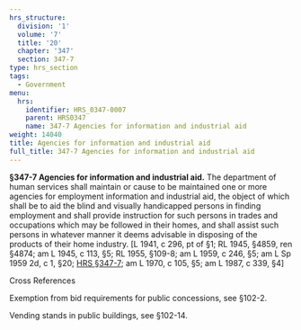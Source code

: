 ```yaml
---
hrs_structure:
  division: '1'
  volume: '7'
  title: '20'
  chapter: '347'
  section: 347-7
type: hrs_section
tags:
  - Government
menu:
  hrs:
    identifier: HRS_0347-0007
    parent: HRS0347
    name: 347-7 Agencies for information and industrial aid
weight: 14040
title: Agencies for information and industrial aid
full_title: 347-7 Agencies for information and industrial aid
---
```

**§347-7 Agencies for information and industrial aid.** The department of human services shall maintain or cause to be maintained one or more agencies for employment information and industrial aid, the object of which shall be to aid the blind and visually handicapped persons in finding employment and shall provide instruction for such persons in trades and occupations which may be followed in their homes, and shall assist such persons in whatever manner it deems advisable in disposing of the products of their home industry. [L 1941, c 296, pt of §1; RL 1945, §4859, ren §4874; am L 1945, c 113, §5; RL 1955, §109-8; am L 1959, c 246, §5; am L Sp 1959 2d, c 1, §20; [HRS §347-7](/title-20/chapter-347/section-347-7/); am L 1970, c 105, §5; am L 1987, c 339, §4]

Cross References

Exemption from bid requirements for public concessions, see §102-2.

Vending stands in public buildings, see §102-14.
